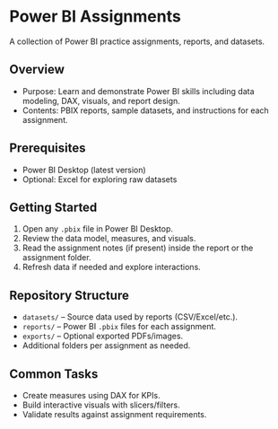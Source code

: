# Power BI Assignments

A collection of Power BI practice assignments, reports, and datasets.

## Overview
- Purpose: Learn and demonstrate Power BI skills including data modeling, DAX, visuals, and report design.
- Contents: PBIX reports, sample datasets, and instructions for each assignment.

## Prerequisites
- Power BI Desktop (latest version)
- Optional: Excel for exploring raw datasets

## Getting Started
1. Open any `.pbix` file in Power BI Desktop.
2. Review the data model, measures, and visuals.
3. Read the assignment notes (if present) inside the report or the assignment folder.
4. Refresh data if needed and explore interactions.

## Repository Structure
- `datasets/` – Source data used by reports (CSV/Excel/etc.).
- `reports/` – Power BI `.pbix` files for each assignment.
- `exports/` – Optional exported PDFs/images.
- Additional folders per assignment as needed.

## Common Tasks
- Create measures using DAX for KPIs.
- Build interactive visuals with slicers/filters.
- Validate results against assignment requirements.


